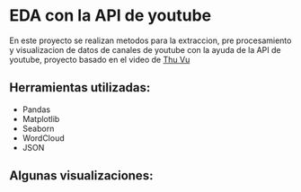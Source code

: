 # EDA con la API de youtube
En este proyecto se realizan metodos para la extraccion, pre procesamiento y visualizacion de datos de canales de youtube con la ayuda de la API de youtube, proyecto basado en el video de [Thu Vu](https://www.youtube.com/c/Thuvu5)


## Herramientas utilizadas:
- Pandas
- Matplotlib
- Seaborn
- WordCloud
- JSON


## Algunas visualizaciones:

